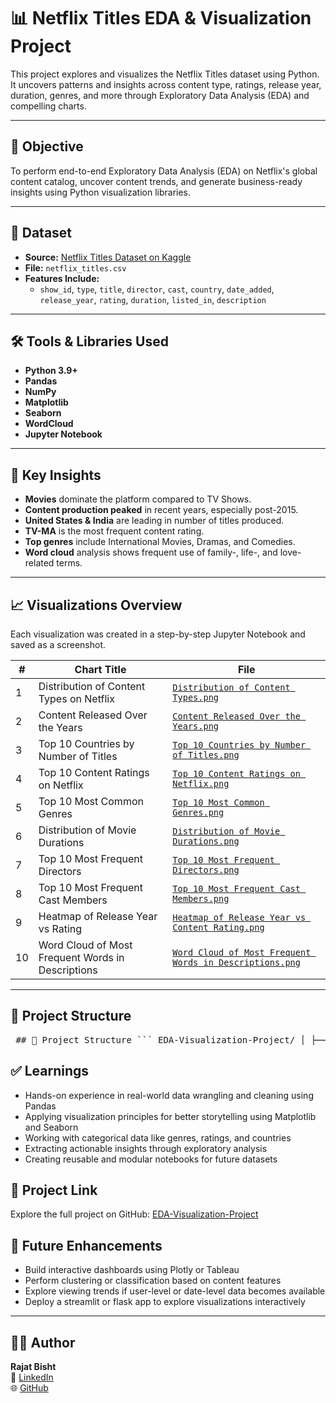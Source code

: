 # 📊 Netflix Titles EDA & Visualization Project

This project explores and visualizes the Netflix Titles dataset using Python. It uncovers patterns and insights across content type, ratings, release year, duration, genres, and more through Exploratory Data Analysis (EDA) and compelling charts.

---

## 🎯 Objective

To perform end-to-end Exploratory Data Analysis (EDA) on Netflix's global content catalog, uncover content trends, and generate business-ready insights using Python visualization libraries.

---

## 📂 Dataset

- **Source:** [Netflix Titles Dataset on Kaggle](https://www.kaggle.com/datasets/shivamb/netflix-shows)
- **File:** `netflix_titles.csv`
- **Features Include:**
  - `show_id`, `type`, `title`, `director`, `cast`, `country`, `date_added`, `release_year`, `rating`, `duration`, `listed_in`, `description`

---

## 🛠️ Tools & Libraries Used

- **Python 3.9+**
- **Pandas**
- **NumPy**
- **Matplotlib**
- **Seaborn**
- **WordCloud**
- **Jupyter Notebook**

---

## 📌 Key Insights

- **Movies** dominate the platform compared to TV Shows.
- **Content production peaked** in recent years, especially post-2015.
- **United States & India** are leading in number of titles produced.
- **TV-MA** is the most frequent content rating.
- **Top genres** include International Movies, Dramas, and Comedies.
- **Word cloud** analysis shows frequent use of family-, life-, and love-related terms.

---

## 📈 Visualizations Overview

Each visualization was created in a step-by-step Jupyter Notebook and saved as a screenshot.

| # | Chart Title | File |
|--|-------------|------|
| 1 | Distribution of Content Types on Netflix | [`Distribution of Content Types.png`](./screenshots/Distribution%20of%20Content%20Types.png) |
| 2 | Content Released Over the Years | [`Content Released Over the Years.png`](./screenshots/Content%20Released%20Over%20the%20Years.png) |
| 3 | Top 10 Countries by Number of Titles | [`Top 10 Countries by Number of Titles.png`](./screenshots/Top%2010%20Countries%20by%20Number%20of%20Titles.png) |
| 4 | Top 10 Content Ratings on Netflix | [`Top 10 Content Ratings on Netflix.png`](./screenshots/Top%2010%20Content%20Ratings%20on%20Netflix.png) |
| 5 | Top 10 Most Common Genres | [`Top 10 Most Common Genres.png`](./screenshots/Top%2010%20Most%20Common%20Genres.png) |
| 6 | Distribution of Movie Durations | [`Distribution of Movie Durations.png`](./screenshots/Distribution%20of%20Movie%20Durations.png) |
| 7 | Top 10 Most Frequent Directors | [`Top 10 Most Frequent Directors.png`](./screenshots/Top%2010%20Most%20Frequent%20Directors.png) |
| 8 | Top 10 Most Frequent Cast Members | [`Top 10 Most Frequent Cast Members.png`](./screenshots/Top%2010%20Most%20Frequent%20Cast%20Members.png) |
| 9 | Heatmap of Release Year vs Rating | [`Heatmap of Release Year vs Content Rating.png`](./screenshots/Heatmap%20of%20Release%20Year%20vs%20Content%20Rating.png) |
| 10 | Word Cloud of Most Frequent Words in Descriptions | [`Word Cloud of Most Frequent Words in Descriptions.png`](./screenshots/Word%20Cloud%20of%20Most%20Frequent%20Words%20in%20Descriptions.png) |

---

## 📁 Project Structure

<pre> ## 📁 Project Structure ``` EDA-Visualization-Project/ │ ├── data/ │ └── netflix_titles.csv │ ├── notebooks/ │ └── eda_netflix.ipynb │ ├── screenshots/ │ ├── Distribution of Content Types.png │ ├── Content Released Over the Years.png │ ├── Top 10 Countries by Number of Titles.png │ ├── Top 10 Content Ratings on Netflix.png │ ├── Top 10 Most Common Genres.png │ ├── Distribution of Movie Durations.png │ ├── Top 10 Most Frequent Directors.png │ ├── Top 10 Most Frequent Cast Members.png │ ├── Heatmap of Release Year vs Content Rating.png │ └── Word Cloud of Most Frequent Words in Descriptions.png │ ├── requirements.txt └── README.md ``` </pre>

## ✅ Learnings

- Hands-on experience in real-world data wrangling and cleaning using Pandas
- Applying visualization principles for better storytelling using Matplotlib and Seaborn
- Working with categorical data like genres, ratings, and countries
- Extracting actionable insights through exploratory analysis
- Creating reusable and modular notebooks for future datasets

## 🔗 Project Link

Explore the full project on GitHub: [EDA-Visualization-Project](https://github.com/rajatbisht03/EDA-Visualization-Project)

## 📌 Future Enhancements

- Build interactive dashboards using Plotly or Tableau
- Perform clustering or classification based on content features
- Explore viewing trends if user-level or date-level data becomes available
- Deploy a streamlit or flask app to explore visualizations interactively

---

## 👨‍💻 Author

**Rajat Bisht**  
🔗 [LinkedIn](https://www.linkedin.com/in/rajatbisht03)  
🌐 [GitHub](https://github.com/rajatbisht03)

